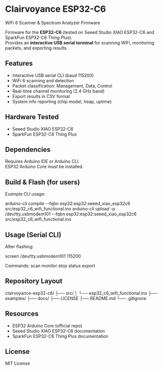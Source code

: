 # Clairvoyance ESP32-C6
WiFi 6 Scanner & Spectrum Analyzer Firmware

Firmware for the **ESP32-C6** (tested on Seeed Studio XIAO ESP32-C6 and SparkFun ESP32-C6 Thing Plus).  
Provides an **interactive USB serial terminal** for scanning WiFi, monitoring packets, and exporting results.

## Features
- Interactive USB serial CLI (baud 115200)
- WiFi 6 scanning and detection
- Packet classification: Management, Data, Control
- Real-time channel monitoring (2.4 GHz band)
- Export results in CSV format
- System info reporting (chip model, heap, uptime)

## Hardware Tested
- Seeed Studio XIAO ESP32-C6
- SparkFun ESP32-C6 Thing Plus

## Dependencies
Requires Arduino IDE or Arduino CLI.  
ESP32 Arduino Core must be installed.  

## Build & Flash (for users)
Example CLI usage:

arduino-cli compile --fqbn esp32:esp32:seeed_xiao_esp32c6 src/esp32_c6_wifi_functional.ino
arduino-cli upload -p /dev/tty.usbmodem101 --fqbn esp32:esp32:seeed_xiao_esp32c6 src/esp32_c6_wifi_functional.ino

## Usage (Serial CLI)
After flashing:

screen /dev/tty.usbmodem101 115200

Commands:
scan
monitor <channel>
stop
status
export

## Repository Layout
clairvoyance-esp32-c6/
├── src/
│   └── esp32_c6_wifi_functional.ino
├── examples/
├── docs/
├── LICENSE
├── README.md
└── .gitignore

## Resources
- ESP32 Arduino Core (official repo)
- Seeed Studio XIAO ESP32-C6 documentation
- SparkFun ESP32-C6 Thing Plus documentation

## License
MIT License
